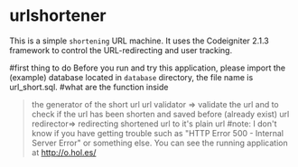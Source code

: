 # urlshortener
 This is a simple `shortening` URL machine. 
 It uses the Codeigniter 2.1.3 framework to control the URL-redirecting and user tracking.

#first thing to do
 Before you run and try this application, please import the (example) database located in `database` directory, the file name is url_short.sql.
#what are the function inside
 > the generator of the short url
 > url validator => validate the url and to check if the url has been shorten and saved before (already exist)
 > url redirector=> redirecting shortened url to it's plain url
#note:
 I don't know if you have getting trouble such as "HTTP Error 500 - Internal Server Error" or something else.
 You can see the running application at http://o.hol.es/

